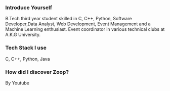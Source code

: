 ### Introduce Yourself
B.Tech third year student skilled in C, C++, Python, Software Developer,Data Analyst, Web Development, Event Management and a Machine Learning enthusiast. Event coordinator in various technical clubs at A.K.G
University.

### Tech Stack I use
C, C++, Python, Java

### How did I discover Zoop?
By Youtube

